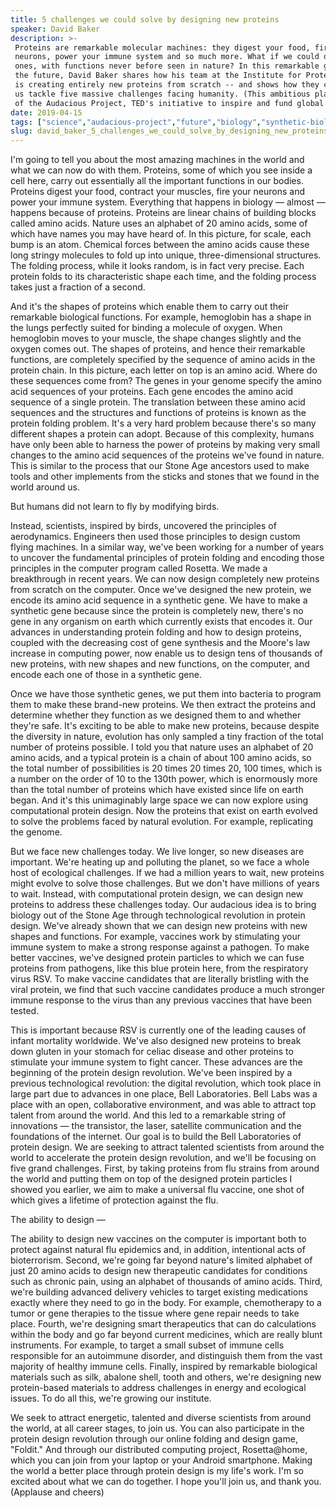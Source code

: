 ```yaml
---
title: 5 challenges we could solve by designing new proteins
speaker: David Baker
description: >-
 Proteins are remarkable molecular machines: they digest your food, fire your
 neurons, power your immune system and so much more. What if we could design new
 ones, with functions never before seen in nature? In this remarkable glimpse of
 the future, David Baker shares how his team at the Institute for Protein Design
 is creating entirely new proteins from scratch -- and shows how they could help
 us tackle five massive challenges facing humanity. (This ambitious plan is a part
 of the Audacious Project, TED's initiative to inspire and fund global change.)
date: 2019-04-15
tags: ["science","audacious-project","future","biology","synthetic-biology","nature","technology","molecular-biology"]
slug: david_baker_5_challenges_we_could_solve_by_designing_new_proteins
---
```


I'm going to tell you about the most amazing machines in the world and what we can now do
with them. Proteins, some of which you see inside a cell here, carry out essentially all
the important functions in our bodies. Proteins digest your food, contract your muscles,
fire your neurons and power your immune system. Everything that happens in biology —
almost — happens because of proteins. Proteins are linear chains of building blocks called
amino acids. Nature uses an alphabet of 20 amino acids, some of which have names you may
have heard of. In this picture, for scale, each bump is an atom. Chemical forces between
the amino acids cause these long stringy molecules to fold up into unique,
three-dimensional structures. The folding process, while it looks random, is in fact very
precise. Each protein folds to its characteristic shape each time, and the folding process
takes just a fraction of a second.

And it's the shapes of proteins which enable them to carry out their remarkable biological
functions. For example, hemoglobin has a shape in the lungs perfectly suited for binding a
molecule of oxygen. When hemoglobin moves to your muscle, the shape changes slightly and
the oxygen comes out. The shapes of proteins, and hence their remarkable functions, are
completely specified by the sequence of amino acids in the protein chain. In this picture,
each letter on top is an amino acid. Where do these sequences come from? The genes in your
genome specify the amino acid sequences of your proteins. Each gene encodes the amino acid
sequence of a single protein. The translation between these amino acid sequences and the
structures and functions of proteins is known as the protein folding problem. It's a very
hard problem because there's so many different shapes a protein can adopt. Because of this
complexity, humans have only been able to harness the power of proteins by making very
small changes to the amino acid sequences of the proteins we've found in nature. This is
similar to the process that our Stone Age ancestors used to make tools and other
implements from the sticks and stones that we found in the world around
us.

But humans did not learn to fly by modifying birds.

Instead, scientists, inspired by birds, uncovered the principles of aerodynamics.
Engineers then used those principles to design custom flying machines. In a similar way,
we've been working for a number of years to uncover the fundamental principles of protein
folding and encoding those principles in the computer program called Rosetta. We made a
breakthrough in recent years. We can now design completely new proteins from scratch on
the computer. Once we've designed the new protein, we encode its amino acid sequence in a
synthetic gene. We have to make a synthetic gene because since the protein is completely
new, there's no gene in any organism on earth which currently exists that encodes it. Our
advances in understanding protein folding and how to design proteins, coupled with the
decreasing cost of gene synthesis and the Moore's law increase in computing power, now
enable us to design tens of thousands of new proteins, with new shapes and new functions,
on the computer, and encode each one of those in a synthetic gene.

Once we have those synthetic genes, we put them into bacteria to program them to make
these brand-new proteins. We then extract the proteins and determine whether they function
as we designed them to and whether they're safe. It's exciting to be able to make new
proteins, because despite the diversity in nature, evolution has only sampled a tiny
fraction of the total number of proteins possible. I told you that nature uses an alphabet
of 20 amino acids, and a typical protein is a chain of about 100 amino acids, so the total
number of possibilities is 20 times 20 times 20, 100 times, which is a number on the order
of 10 to the 130th power, which is enormously more than the total number of proteins which
have existed since life on earth began. And it's this unimaginably large space we can now
explore using computational protein design. Now the proteins that exist on earth evolved to
solve the problems faced by natural evolution. For example, replicating the
genome.

But we face new challenges today. We live longer, so new diseases are important. We're
heating up and polluting the planet, so we face a whole host of ecological challenges. If
we had a million years to wait, new proteins might evolve to solve those challenges. But
we don't have millions of years to wait. Instead, with computational protein design, we
can design new proteins to address these challenges today. Our audacious idea is to bring
biology out of the Stone Age through technological revolution in protein design. We've
already shown that we can design new proteins with new shapes and functions. For example,
vaccines work by stimulating your immune system to make a strong response against a
pathogen. To make better vaccines, we've designed protein particles to which we can fuse
proteins from pathogens, like this blue protein here, from the respiratory virus RSV. To
make vaccine candidates that are literally bristling with the viral protein, we find that
such vaccine candidates produce a much stronger immune response to the virus than any
previous vaccines that have been tested.

This is important because RSV is currently one of the leading causes of infant mortality
worldwide. We've also designed new proteins to break down gluten in your stomach for
celiac disease and other proteins to stimulate your immune system to fight cancer. These
advances are the beginning of the protein design revolution. We've been inspired by a
previous technological revolution: the digital revolution, which took place in large part
due to advances in one place, Bell Laboratories. Bell Labs was a place with an open,
collaborative environment, and was able to attract top talent from around the world. And
this led to a remarkable string of innovations — the transistor, the laser, satellite
communication and the foundations of the internet. Our goal is to build the Bell
Laboratories of protein design. We are seeking to attract talented scientists from around
the world to accelerate the protein design revolution, and we'll be focusing on five grand
challenges. First, by taking proteins from flu strains from around the world and putting
them on top of the designed protein particles I showed you earlier, we aim to make a
universal flu vaccine, one shot of which gives a lifetime of protection against the
flu.

The ability to design —

The ability to design new vaccines on the computer is important both to protect against
natural flu epidemics and, in addition, intentional acts of bioterrorism. Second, we're
going far beyond nature's limited alphabet of just 20 amino acids to design new
therapeutic candidates for conditions such as chronic pain, using an alphabet of thousands
of amino acids. Third, we're building advanced delivery vehicles to target existing
medications exactly where they need to go in the body. For example, chemotherapy to a
tumor or gene therapies to the tissue where gene repair needs to take place. Fourth, we're
designing smart therapeutics that can do calculations within the body and go far beyond
current medicines, which are really blunt instruments. For example, to target a small
subset of immune cells responsible for an autoimmune disorder, and distinguish them from
the vast majority of healthy immune cells. Finally, inspired by remarkable biological
materials such as silk, abalone shell, tooth and others, we're designing new protein-based
materials to address challenges in energy and ecological issues. To do all this, we're
growing our institute.

We seek to attract energetic, talented and diverse scientists from around the world, at
all career stages, to join us. You can also participate in the protein design revolution
through our online folding and design game, "Foldit." And through our distributed
computing project, Rosetta@home, which you can join from your laptop or your Android
smartphone. Making the world a better place through protein design is my life's work. I'm
so excited about what we can do together. I hope you'll join us, and thank you.(Applause
and cheers)

<!--
ad_duration=3.33
comment_count=23
event="TED2019"
external_start_time=0
has_talk_citation=1
intro_duration=11.82
is_subtitle_required="False"
is_talk_featured="True"
language="en"
language_swap="False"
native_language="en"
number_of_related_talks=6
number_of_speakers=1
number_of_subtitled_videos=15
number_of_tags=8
number_of_talk_download_languages=15
number_of_talk_more_resources=1
number_of_talk_recommendations=1
number_of_talks_take_actions=3
post_ad_duration=0.83
published_timestamp="2019-06-17 14:53:59"
recording_date="2019-04-15"
speaker_description="Computational biologist"
speaker_is_published=1
speaker_name="David Baker"
talk_name="5 challenges we could solve by designing new proteins"
talk_recommendations_blurb="More resources curated by David Baker"
talks_tags=["science","audacious-project","future","biology","synthetic-biology","nature","technology","molecular-biology"]
url_audio="https://download.ted.com/talks/DavidBaker_2019.mp3?apikey=acme-roadrunner"
url_photo_speaker="https://pe.tedcdn.com/images/ted/ffab8484d73b4d45f07cfedfd2c430a508da0f35_254x191.jpg"
url_photo_talk="https://s3.amazonaws.com/talkstar-photos/uploads/f3af7d05-dbb8-4a8b-b37b-229a47ed14ff/DavidBaker_2019-embed.jpg"
url_webpage="https://www.ted.com/talks/david_baker_5_challenges_we_could_solve_by_designing_new_proteins"
video_type_name="TED Stage Talk"
-->